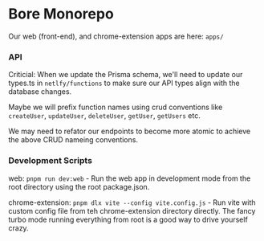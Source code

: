 # Bore Monorepo

Our web (front-end), and chrome-extension apps are here: `apps/`

### API

Criticial: When we update the Prisma schema, we'll need to update our types.ts in `netlfy/functions` to make sure our API types align with the database changes.

Maybe we will prefix function names using crud conventions like `createUser`, `updateUser`, `deleteUser`, `getUser`, `getUsers` etc.

We may need to refator our endpoints to become more atomic to achieve the above CRUD nameing conventions.

### Development Scripts

web: `pnpm run dev:web` - Run the web app in development mode from the root directory using the root package.json.

chrome-extension: `pnpm dlx vite --config vite.config.js` - Run vite with custom config file from teh chrome-extension directory directly. The fancy turbo mode running everything from root is a good way to drive yourself crazy.
